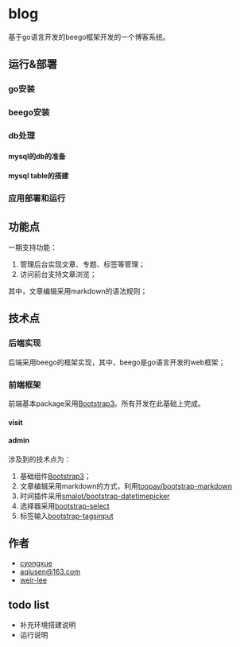 
# blog

基于go语言开发的beego框架开发的一个博客系统。

## 运行&部署

### go安装

### beego安装

### db处理

#### mysql的db的准备

#### mysql table的搭建

### 应用部署和运行

## 功能点

一期支持功能：
    
1. 管理后台实现文章、专题、标签等管理；
2. 访问前台支持文章浏览；
    
其中，文章编辑采用markdown的语法规则；
    
## 技术点

### 后端实现

后端采用beego的框架实现，其中，beego是go语言开发的web框架；

### 前端框架

前端基本package采用[Bootstrap3](http://v3.bootcss.com/)。所有开发在此基础上完成。

#### visit

#### admin

涉及到的技术点为：
    
1. 基础组件[Bootstrap3](http://v3.bootcss.com/)；
2. 文章编辑采用markdown的方式，利用[toopay/bootstrap-markdown](http://www.codingdrama.com/bootstrap-markdown/)
3. 时间插件采用[smalot/bootstrap-datetimepicker](https://github.com/smalot/bootstrap-datetimepicker)
4. 选择器采用[bootstrap-select](http://silviomoreto.github.io/bootstrap-select/)
5. 标签输入[bootstrap-tagsinput](https://bootstrap-tagsinput.github.io/bootstrap-tagsinput/examples/)

## 作者

- [cyongxue](https://github.com/cyongxue)
- [aqiusen@163.com](https://github.com/aqiusen)
- [weir-lee](https://github.com/weir-lee)

## todo list

- 补充环境搭建说明
- 运行说明

